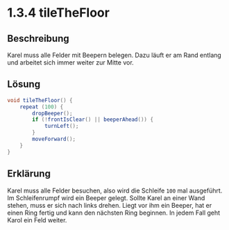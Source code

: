# 1.3.4 tileTheFloor

## Beschreibung

Karel muss alle Felder mit Beepern belegen. Dazu läuft er am Rand entlang und arbeitet sich immer weiter zur Mitte vor.

## Lösung

```java
void tileTheFloor() {
    repeat (100) {
        dropBeeper();
        if (!frontIsClear() || beeperAhead()) {
            turnLeft();
        }
        moveForward();
    }
}
```

## Erklärung

Karel muss alle Felder besuchen, also wird die Schleife `100` mal ausgeführt. Im Schleifenrumpf wird ein Beeper gelegt.
Sollte Karel an einer Wand stehen, muss er sich nach links drehen. Liegt vor ihm ein Beeper, hat er einen Ring fertig 
und kann den nächsten Ring beginnen. In jedem Fall geht Karol ein Feld weiter.
